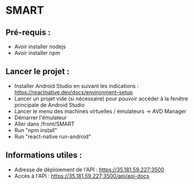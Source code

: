 # SMART
## Pré-requis : 
- Avoir installer nodejs
- Avoir installer npm

## Lancer le projet :
- Installer Android Studio en suivant les indications : https://reactnative.dev/docs/environment-setup
- Lancer un projet vide (si nécessaire) pour pouvoir accéder à la fenêtre principale de Android Studio
- Lancer le menu des machines virtuelles / émulateurs -> AVD Manager
- Démarrer l'émulateur
- Aller dans /front/SMART
- Run "npm install"
- Run "react-native run-android"

## Informations utiles : 
- Adresse de déploiement de l'API : https://35.181.59.227:3500
- Accès à l'API : https://35.181.59.227:3500/api/api-docs